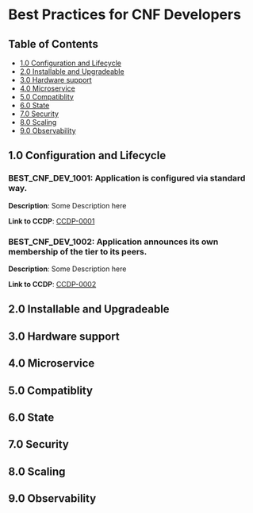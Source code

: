 # Best Practices for CNF Developers

## Table of Contents
* [1.0 Configuration and Lifecycle](#1.0)
* [2.0 Installable and Upgradeable](#2.0)
* [3.0 Hardware support](#3.0)
* [4.0 Microservice](#4.0)
* [5.0 Compatiblity](#5.0)
* [6.0 State](#6.0)
* [7.0 Security](#7.0)
* [8.0 Scaling](#8.0)
* [9.0 Observability](#9.0)

<a name="1.0"></a>
## 1.0 Configuration and Lifecycle


### BEST_CNF_DEV_1001: Application is configured via standard way. 

**Description**: Some Description here

<!-- This is an example and therefore the link is broken. -->
<!-- markdown-link-check-disable-next-line -->
**Link to CCDP**: [CCDP-0001](../ccdps/xyz.md)



### BEST_CNF_DEV_1002: Application announces its own membership of the tier to its peers.

**Description**: Some Description here

<!-- This is an example and therefore the link is broken. -->
<!-- markdown-link-check-disable-next-line -->
**Link to CCDP**: [CCDP-0002](../ccdps/xyz.md)



<a name="2.0"></a>
## 2.0 Installable and Upgradeable




<a name="3.0"></a>
## 3.0 Hardware support




<a name="4.0"></a>
## 4.0 Microservice




<a name="5.0"></a>
## 5.0 Compatiblity




<a name="6.0"></a>
## 6.0 State




<a name="7.0"></a>
## 7.0 Security




<a name="8.0"></a>
## 8.0 Scaling




<a name="9.0"></a>
## 9.0 Observability

